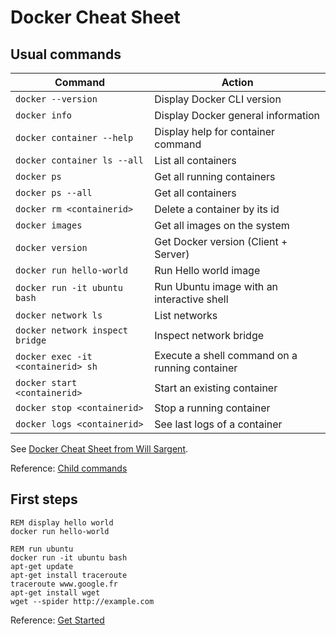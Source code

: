 # Docker Cheat Sheet

## Usual commands

Command | Action
------- | ------
`docker --version` | Display Docker CLI version
`docker info` | Display Docker general information
`docker container --help` | Display help for container command
`docker container ls --all` | List all containers
`docker ps` | Get all running containers
`docker ps --all` | Get all containers
`docker rm <containerid>` | Delete a container by its id
`docker images` | Get all images on the system
`docker version` | Get Docker version (Client + Server)
`docker run hello-world` | Run Hello world image
`docker run -it ubuntu bash` | Run Ubuntu image with an interactive shell
`docker network ls` | List networks
`docker network inspect bridge` | Inspect network bridge
`docker exec -it <containerid> sh` | Execute a shell command on a running container
`docker start <containerid>` | Start an existing container
`docker stop <containerid>` | Stop a running container
`docker logs <containerid>` | See last logs of a container

See [Docker Cheat Sheet from Will Sargent](https://github.com/wsargent/docker-cheat-sheet).

Reference: [Child commands](https://docs.docker.com/engine/reference/commandline/docker/#child-commands)

## First steps

```dos
REM display hello world
docker run hello-world
```

```dos
REM run ubuntu
docker run -it ubuntu bash
apt-get update
apt-get install traceroute
traceroute www.google.fr
apt-get install wget
wget --spider http://example.com
```

Reference: [Get Started](https://docs.docker.com/get-started/)
